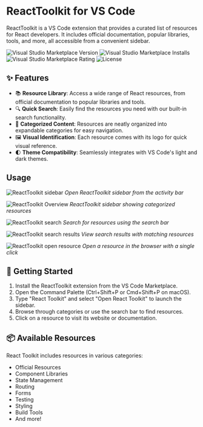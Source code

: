# ReactToolkit for VS Code

ReactToolkit is a VS Code extension that provides a curated list of resources for React developers. It includes official documentation, popular libraries, tools, and more, all accessible from a convenient sidebar.

![Visual Studio Marketplace Version](https://img.shields.io/visual-studio-marketplace/v/YourPublisherName.react-toolkit)
![Visual Studio Marketplace Installs](https://img.shields.io/visual-studio-marketplace/i/YourPublisherName.react-toolkit)
![Visual Studio Marketplace Rating](https://img.shields.io/visual-studio-marketplace/r/YourPublisherName.react-toolkit)
![License](https://img.shields.io/badge/license-MIT-blue.svg)

## ✨ Features

- 📚 **Resource Library**: Access a wide range of React resources, from official documentation to popular libraries and tools.
- 🔍 **Quick Search**: Easily find the resources you need with our built-in search functionality.
- 📂 **Categorized Content**: Resources are neatly organized into expandable categories for easy navigation.
- 🖼️ **Visual Identification**: Each resource comes with its logo for quick visual reference.
- 🌓 **Theme Compatibility**: Seamlessly integrates with VS Code's light and dark themes.

## Usage

![ReactToolkit sidebar](https://www.dayanperez.com/reacttoolkit/entry-point.png)
_Open ReactToolkit sidebar from the activity bar_

![ReactToolkit Overview](https://www.dayanperez.com/reacttoolkit/overview.png)
_ReactToolkit sidebar showing categorized resources_

![ReactToolkit search](https://www.dayanperez.com/reacttoolkit/search.png)
_Search for resources using the search bar_

![ReactToolkit search results](https://www.dayanperez.com/reacttoolkit/search-results.png)
_View search results with matching resources_

![ReactToolkit open resource](https://www.dayanperez.com/reacttoolkit/open-resource.png)
_Open a resource in the browser with a single click_

## 🚀 Getting Started

1. Install the ReactToolkit extension from the VS Code Marketplace.
2. Open the Command Palette (Ctrl+Shift+P or Cmd+Shift+P on macOS).
3. Type "React Toolkit" and select "Open React Toolkit" to launch the sidebar.
4. Browse through categories or use the search bar to find resources.
5. Click on a resource to visit its website or documentation.

## 📦 Available Resources

React Toolkit includes resources in various categories:

- Official Resources
- Component Libraries
- State Management
- Routing
- Forms
- Testing
- Styling
- Build Tools
- And more!
